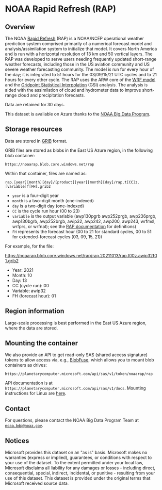 # NOAA Rapid Refresh (RAP)

## Overview

The NOAA [Rapid Refresh](https://www.nco.ncep.noaa.gov/pmb/products/rap/) (RAP) is a NOAA/NCEP operational weather prediction system comprised primarily of a numerical forecast model and analysis/assimilation system to initialize that model. It covers North America and is run with a horizontal resolution of 13 km and 50 vertical layers. The RAP was developed to serve users needing frequently updated short-range weather forecasts, including those in the US aviation community and US severe weather forecasting community. The model is run for every hour of the day; it is integrated to 51 hours for the 03/09/15/21 UTC cycles and to 21 hours for every other cycle. The RAP uses the ARW core of the [WRF model](https://www.mmm.ucar.edu/weather-research-and-forecasting-model) and the [Gridpoint Statistical Interpolation](https://ral.ucar.edu/solutions/products/gridpoint-statistical-interpolation-gsi) (GSI) analysis.  The analysis is aided with the assimilation of cloud and hydrometer data to improve short-range cloud and precipitation forecasts.

Data are retained for 30 days.

This dataset is available on Azure thanks to the [NOAA Big Data Program](https://www.noaa.gov/organization/information-technology/big-data-program).


## Storage resources

Data are stored in [GRIB](https://en.wikipedia.org/wiki/GRIB) format.

GRIB files are stored as blobs in the East US Azure region, in the following blob container:

`https://noaarap.blob.core.windows.net/rap`

Within that container, files are named as:

`rap.[year][month][day]/[product][year][month][day]/rap.t[CC]z.[variable]f[FH].grib2`

* `year` is a four-digit year
* `month` is a two-digit month (one-indexed)
* `day` is a two-digit day (one-indexed)
* `CC` is the cycle run hour (00 to 23)
* `variable` is the output variable (awp130pgrb awp252prgb, awp236prgb, awp130bgrb, awp252brgb, awip32, awp242, awp200, awp243, wrfmsl, wrfprs, or wrfnat); see the [RAP documentation](https://www.nco.ncep.noaa.gov/pmb/products/rap/) for definitions)
* `FH` represents the forecast hour (00 to 21 for standard cycles, 00 to 51 for extended-forecast cycles (03, 09, 15, 21))

For example, for the file:

<https://noaarap.blob.core.windows.net/rap/rap.20211013/rap.t00z.awip32f01.grib2>

* Year: 2021
* Month: 10
* Day: 13
* CC (cycle run): 00
* Variable: awip32
* FH (forecast hour): 01


## Region information

Large-scale processing is best performed in the East US Azure region, where the data are stored.


## Mounting the container

We also provide an API to get read-only SAS (shared access signature) tokens to allow access via, e.g., [BlobFuse](https://github.com/Azure/azure-storage-fuse), which allows you to mount blob containers as drives:

`https://planetarycomputer.microsoft.com/api/sas/v1/token/noaarap/rap`

API documentation is at `https://planetarycomputer.microsoft.com/api/sas/v1/docs`.
Mounting instructions for Linux are [here](https://docs.microsoft.com/en-us/azure/storage/blobs/storage-how-to-mount-container-linux).


## Contact

For questions, please contact the NOAA Big Data Program Team at [`noaa.bdp@noaa.gov`](mailto:noaa.bdp@noaa.gov?subject=azure%20rap%20question).


## Notices

Microsoft provides this dataset on an "as is" basis.  Microsoft makes no warranties (express or implied), guarantees, or conditions with respect to your use of the dataset.  To the extent permitted under your local law, Microsoft disclaims all liability for any damages or losses - including direct, consequential, special, indirect, incidental, or punitive - resulting from your use of this dataset.  This dataset is provided under the original terms that Microsoft received source data.
